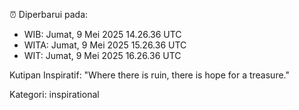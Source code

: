 ⏰ Diperbarui pada:
- WIB: Jumat, 9 Mei 2025 14.26.36 UTC
- WITA: Jumat, 9 Mei 2025 15.26.36 UTC
- WIT: Jumat, 9 Mei 2025 16.26.36 UTC

Kutipan Inspiratif:
"Where there is ruin, there is hope for a treasure."


Kategori: inspirational

